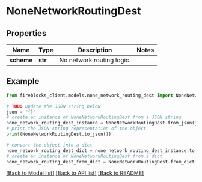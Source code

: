 # NoneNetworkRoutingDest


## Properties

Name | Type | Description | Notes
------------ | ------------- | ------------- | -------------
**scheme** | **str** | No network routing logic. | 

## Example

```python
from fireblocks_client.models.none_network_routing_dest import NoneNetworkRoutingDest

# TODO update the JSON string below
json = "{}"
# create an instance of NoneNetworkRoutingDest from a JSON string
none_network_routing_dest_instance = NoneNetworkRoutingDest.from_json(json)
# print the JSON string representation of the object
print(NoneNetworkRoutingDest.to_json())

# convert the object into a dict
none_network_routing_dest_dict = none_network_routing_dest_instance.to_dict()
# create an instance of NoneNetworkRoutingDest from a dict
none_network_routing_dest_from_dict = NoneNetworkRoutingDest.from_dict(none_network_routing_dest_dict)
```
[[Back to Model list]](../README.md#documentation-for-models) [[Back to API list]](../README.md#documentation-for-api-endpoints) [[Back to README]](../README.md)



